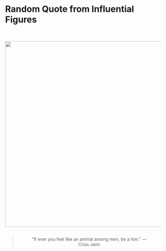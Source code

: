 # Random Quote from Influential Figures

<div align="center">
  <br>
  <br>
  <a href="undefined" title="undefined"><img src="undefined" width="600px"></a>
  <br>
  <br>
  <blockquote>&ldquo;If ever you feel like an animal among men, be a lion.&rdquo; &mdash; <footer>Criss Jami</footer></blockquote>
</div>
  